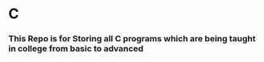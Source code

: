 # C

### This Repo is for Storing all C programs which are being taught in college from basic to advanced
